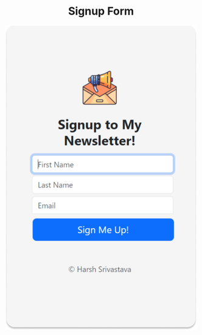 <h1 align="Center">Signup Form</h1>
<p align="Center">
  <img src="https://github.com/harsh-srivastv/Signup-Form/blob/main/public/images/Form.png" alt="Image"/>
</p>
